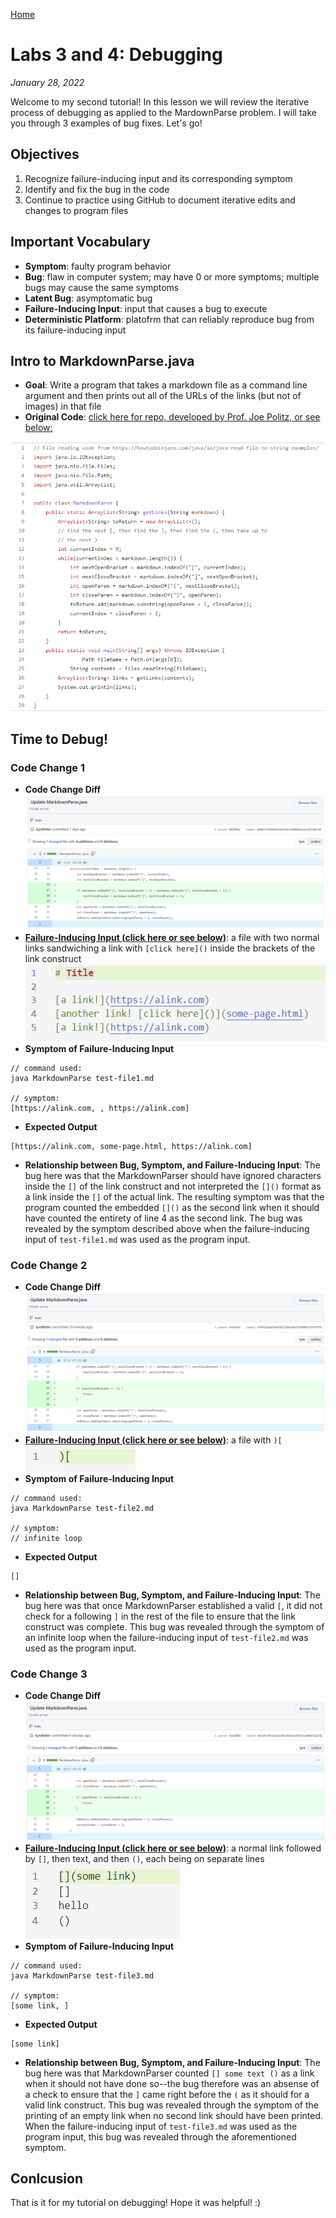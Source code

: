 [Home](index.html)

# Labs 3 and 4: Debugging 

*January 28, 2022*

Welcome to my second tutorial! In this lesson we will review the iterative process of debugging as applied to the MardownParse problem. I will take you through 3 examples of bug fixes. Let's go! 

## Objectives
1. Recognize failure-inducing input and its corresponding symptom 
2. Identify and fix the bug in the code
3. Continue to practice using GitHub to document iterative edits and changes to program files

## Important Vocabulary
* **Symptom**: faulty program behavior
* **Bug**: flaw in computer system; may have 0 or more symptoms; multiple bugs may cause the same symptoms
* **Latent Bug**: asymptomatic bug
* **Failure-Inducing Input**: input that causes a bug to execute
* **Deterministic Platform**: platofrm that can reliably reproduce bug from its failure-inducing input

## Intro to MarkdownParse.java
* **Goal**: Write a program that takes a markdown file as a command line argument and then prints out all of the URLs of the links (but not of images) in that file 
* **Original Code**: [click here for repo, developed by Prof. Joe Politz, or see below:](https://github.com/ucsd-cse15l-w22/markdown-parse/blob/main/MarkdownParse.java)

![Image](Original_MarkdownParse.png)

## Time to Debug!

### **Code Change 1**
* **Code Change Diff**
![Image](code_change_diff1.png)
* [**Failure-Inducing Input (click here or see below)**](test-file1.md): a file with two normal links sandwiching a link with `[click here]()` inside the brackets of the link construct
![Image](test_file1.png)
* **Symptom of Failure-Inducing Input**

```
// command used:
java MarkdownParse test-file1.md

// symptom:
[https://alink.com, , https://alink.com]
```
* **Expected Output**
```
[https://alink.com, some-page.html, https://alink.com]
```
* **Relationship between Bug, Symptom, and Failure-Inducing Input**: The bug here was that the MarkdownParser should have ignored characters inside the `[]` of the link construct and not interpreted the `[]()` format as a link inside the `[]` of the actual link. The resulting symptom was that the program counted the embedded `[]()` as the second link when it should have counted the entirety of line 4 as the second link. The bug was revealed by the symptom described above when the failure-inducing input of `test-file1.md` was used as the program input.  

### **Code Change 2**
* **Code Change Diff**
![Image](code_change_diff2.png)
* [**Failure-Inducing Input (click here or see below)**](test-file2.md): a file with `)[`
![Image](test_file2.png)
* **Symptom of Failure-Inducing Input**
```
// command used:
java MarkdownParse test-file2.md

// symptom:
// infinite loop
```
* **Expected Output**
```
[]
```
* **Relationship between Bug, Symptom, and Failure-Inducing Input**: The bug here was that once MarkdownParser established a valid `[`, it did not check for a following `]` in the rest of the file to ensure that the link construct was complete. This bug was revealed through the symptom of an infinite loop when the failure-inducing input of `test-file2.md` was used as the program input.   

### **Code Change 3**
* **Code Change Diff**
![Image](code_change_diff3.png)
* [**Failure-Inducing Input (click here or see below)**](test-file3.md): a normal link followed by `[]`, then text, and then `()`, each being on separate lines
![Image](test_file3.png)
* **Symptom of Failure-Inducing Input**
```
// command used:
java MarkdownParse test-file3.md

// symptom:
[some link, ]
```
* **Expected Output**
```
[some link]
```
* **Relationship between Bug, Symptom, and Failure-Inducing Input**: The bug here was that MarkdownParser counted `[] some text ()` as a link when it should not have done so--the bug therefore was an absense of a check to ensure that the `]` came right before the `(` as it should for a valid link construct. This bug was revealed through the symptom of the printing of an empty link when no second link should have been printed. When the failure-inducing input of `test-file3.md` was used as the program input, this bug was revealed through the aforementioned symptom.    

## Conlcusion
That is it for my tutorial on debugging! Hope it was helpful! :)